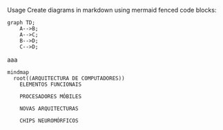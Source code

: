 Usage
Create diagrams in markdown using mermaid fenced code blocks:

```mermaid
graph TD;
    A-->B;
    A-->C;
    B-->D;
    C-->D;
```

aaa

```mermaid
mindmap
  root((ARQUITECTURA DE COMPUTADORES))
    ELEMENTOS FUNCIONAIS
       
    PROCESADORES MÓBILES
      
    NOVAS ARQUITECTURAS

    CHIPS NEUROMÓRFICOS
```
